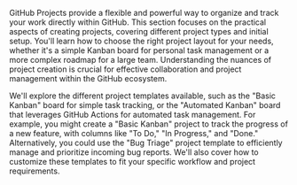 GitHub Projects provide a flexible and powerful way to organize and track your work directly within GitHub. This section focuses on the practical aspects of creating projects, covering different project types and initial setup. You'll learn how to choose the right project layout for your needs, whether it's a simple Kanban board for personal task management or a more complex roadmap for a large team. Understanding the nuances of project creation is crucial for effective collaboration and project management within the GitHub ecosystem.

We'll explore the different project templates available, such as the "Basic Kanban" board for simple task tracking, or the "Automated Kanban" board that leverages GitHub Actions for automated task management. For example, you might create a "Basic Kanban" project to track the progress of a new feature, with columns like "To Do," "In Progress," and "Done." Alternatively, you could use the "Bug Triage" project template to efficiently manage and prioritize incoming bug reports. We'll also cover how to customize these templates to fit your specific workflow and project requirements.